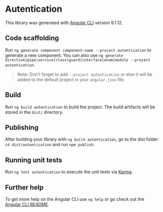 # Autentication

This library was generated with [Angular CLI](https://github.com/angular/angular-cli) version 9.1.12.

## Code scaffolding

Run `ng generate component component-name --project autentication` to generate a new component. You can also use `ng generate directive|pipe|service|class|guard|interface|enum|module --project autentication`.
> Note: Don't forget to add `--project autentication` or else it will be added to the default project in your `angular.json` file. 

## Build

Run `ng build autentication` to build the project. The build artifacts will be stored in the `dist/` directory.

## Publishing

After building your library with `ng build autentication`, go to the dist folder `cd dist/autentication` and run `npm publish`.

## Running unit tests

Run `ng test autentication` to execute the unit tests via [Karma](https://karma-runner.github.io).

## Further help

To get more help on the Angular CLI use `ng help` or go check out the [Angular CLI README](https://github.com/angular/angular-cli/blob/master/README.md).
